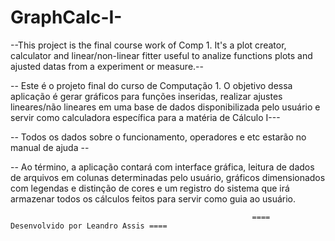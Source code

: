 # GraphCalc-I-
--This project is the final course work of Comp 1. It's a plot creator, calculator and linear/non-linear fitter useful to analize functions plots and ajusted datas from a experiment or measure.--

-- Este é o projeto final do curso de Computação 1. O objetivo dessa aplicação é gerar gráficos para funções inseridas, realizar ajustes lineares/não lineares em uma base de dados disponibilizada pelo usuário e servir como calculadora específica para a matéria de Cálculo I---

-- Todos os dados sobre o funcionamento, operadores e etc estarão no manual de ajuda --

-- Ao término, a aplicação contará com interface gráfica, leitura de dados de arquivos em colunas determinadas pelo usuário, gráficos dimensionados com legendas e distinção de cores e um registro do sistema que irá armazenar todos os cálculos feitos para servir como guia ao usuário.
 
 
                                                          ==== Desenvolvido por Leandro Assis ====
